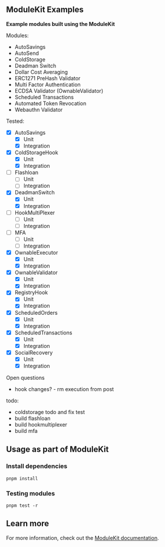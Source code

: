 ## ModuleKit Examples

**Example modules built using the ModuleKit**

Modules:

- AutoSavings
- AutoSend
- ColdStorage
- Deadman Switch
- Dollar Cost Averaging
- ERC1271 PreHash Validator
- Multi Factor Authentication
- ECDSA Validator (OwnableValidator)
- Scheduled Transactions
- Automated Token Revocation
- Webauthn Validator

Tested:

- [x] AutoSavings
  - [x] Unit
  - [x] Integration
- [x] ColdStorageHook
  - [x] Unit
  - [x] Integration
- [ ] Flashloan
  - [ ] Unit
  - [ ] Integration
- [x] DeadmanSwitch
  - [x] Unit
  - [x] Integration
- [ ] HookMultiPlexer
  - [ ] Unit
  - [ ] Integration
- [ ] MFA
  - [ ] Unit
  - [ ] Integration
- [x] OwnableExecutor
  - [x] Unit
  - [x] Integration
- [x] OwnableValidator
  - [x] Unit
  - [x] Integration
- [x] RegistryHook
  - [x] Unit
  - [x] Integration
- [x] ScheduledOrders
  - [x] Unit
  - [x] Integration
- [x] ScheduledTransactions
  - [x] Unit
  - [x] Integration
- [x] SocialRecovery
  - [x] Unit
  - [x] Integration

Open questions

- hook changes? - rm execution from post

todo:

- coldstorage todo and fix test
- build flashloan
- build hookmultiplexer
- build mfa

## Usage as part of ModuleKit

### Install dependencies

```shell
pnpm install
```

### Testing modules

```shell
pnpm test -r
```

## Learn more

For more information, check out the [ModuleKit documentation](https://docs.rhinestone.wtf/modulekit).
